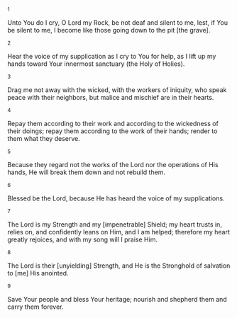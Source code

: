 <sup>1</sup> 

Unto You do I cry, O Lord my Rock, be not deaf and silent to me, lest, if You be silent to me, I become like those going down to the pit [the grave]. 

<sup>2</sup> 

Hear the voice of my supplication as I cry to You for help, as I lift up my hands toward Your innermost sanctuary (the Holy of Holies). 

<sup>3</sup> 

Drag me not away with the wicked, with the workers of iniquity, who speak peace with their neighbors, but malice and mischief are in their hearts. 

<sup>4</sup> 

Repay them according to their work and according to the wickedness of their doings; repay them according to the work of their hands; render to them what they deserve. 

<sup>5</sup> 

Because they regard not the works of the Lord nor the operations of His hands, He will break them down and not rebuild them. 

<sup>6</sup> 

Blessed be the Lord, because He has heard the voice of my supplications. 

<sup>7</sup> 

The Lord is my Strength and my [impenetrable] Shield; my heart trusts in, relies on, and confidently leans on Him, and I am helped; therefore my heart greatly rejoices, and with my song will I praise Him. 

<sup>8</sup> 

The Lord is their [unyielding] Strength, and He is the Stronghold of salvation to [me] His anointed. 

<sup>9</sup> 

Save Your people and bless Your heritage; nourish and shepherd them and carry them forever.